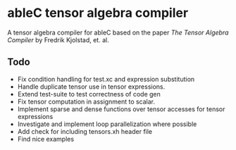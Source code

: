 # ableC tensor algebra compiler
A tensor algebra compiler for ableC based on the paper *The Tensor Algebra Compiler* by Fredrik Kjolstad, et. al.

## Todo
* Fix condition handling for test.xc and expression substitution
* Handle duplicate tensor use in tensor expressions.
* Extend test-suite to test correctness of code gen
* Fix tensor computation in assignment to scalar.
* Implement sparse and dense functions over tensor accesses for tensor expressions
* Investigate and implement loop parallelization where possible
* Add check for including tensors.xh header file
* Find nice examples
